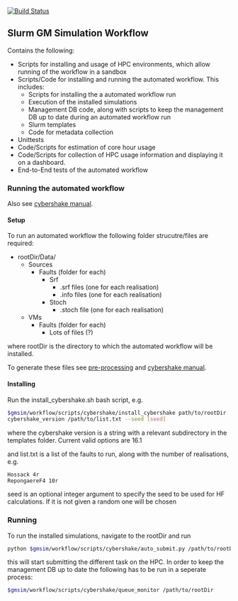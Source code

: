 [![Build Status](https://travis-ci.org/ucgmsim/slurm_gm_workflow.svg?branch=master)](https://travis-ci.org/ucgmsim/slurm_gm_workflow)

## Slurm GM Simulation Workflow

Contains the following:
- Scripts for installing and usage of HPC environments, which allow running of 
the workflow in a sandbox
- Scripts/Code for installing and running the automated workflow. This includes:
    - Scripts for installing the a automated workflow run
    - Execution of the installed simulations
    - Management DB code, along with scripts to keep the management DB up to 
    date during an automated workflow run
    - Slurm templates
    - Code for metadata collection
- Unittests
- Code/Scripts for estimation of core hour usage
- Code/Scripts for collection of HPC usage information and displaying it on a
dashboard.
- End-to-End tests of the automated workflow

### Running the automated workflow

Also see [cybershake manual](https://wiki.canterbury.ac.nz/display/QuakeCore/Cybershake+Run+Manual).

#### Setup
To run an automated workflow the following folder strucutre/files are required:
- rootDir/Data/ 
    - Sources  
        - Faults (folder for each)  
            - Srf
                - .srf files (one for each realisation)
                - .info files (one for each realisation)
            - Stoch
                - .stoch file (one for each realisation)
    - VMs
        - Faults (folder for each)
            - Lots of files (?) 

where rootDir is the directory to which the automated workflow will be installed.

To generate these files see [pre-processing](https://github.com/ucgmsim/Pre-processing) 
and [cybershake manual](https://wiki.canterbury.ac.nz/display/QuakeCore/Cybershake+Run+Manual).

#### Installing
Run the install_cybershake.sh bash script, e.g.
```bash
$gmsim/workflow/scripts/cybershake/install_cybershake path/to/rootDir 
cybershake_version /path/to/list.txt --seed [seed]
```
where the cybershake version is a string with a relevant subdirectory in the templates folder.
Current valid options are 16.1

and list.txt is a list of the faults to run, along with the number of realisations, e.g.
```
Hossack 4r
RepongaereF4 10r
```
seed is an optional integer argument to specify the seed to be used for HF calculations. If it is not given a random one will be chosen

### Running
To run the installed simulations, navigate to the rootDir and run
```bash
python $gmsim/workflow/scripts/cybershake/auto_submit.py /path/to/rootDir username  
```
this will start submitting the different task on the HPC.
In order to keep the management DB up to date the following has to be run in a seperate 
process:
```bash
$gmsim/workflow/scripts/cybershake/queue_monitor /path/to/rootDir
```


